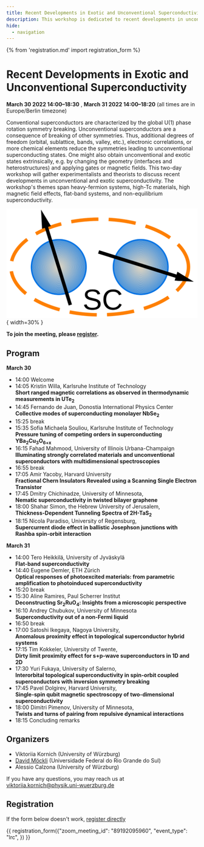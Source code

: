 ```yaml
---
title: Recent Developments in Exotic and Unconventional Superconductivity
description: This workshop is dedicated to recent developments in unconventional and non-equilibrium superconductivity and superconductivity in exotic systems, e.g. flat-band systems.
hide:
  - navigation
---
```

{% from 'registration.md' import registration_form %}

# Recent Developments in Exotic and Unconventional Superconductivity
**<time data-format="MMMM D YYYY H:mm" datetime="2022-03-30T14:00:00+02:00">March 30 2022 14:00</time>–<time data-format="H:mm" datetime="2022-03-30T18:30:00+02:00">18:30</time>** , **<time data-format="MMMM D YYYY H:mm" datetime="2022-03-31T14:00:00+02:00">March 31 2022 14:00</time>–<time data-format="H:mm" datetime="2022-03-31T18:20:00+02:00">18:20</time>** (all times are in <span id="timezone">Europe/Berlin</span> timezone)

Conventional superconductors are characterized by the global U(1) phase rotation symmetry breaking. Unconventional superconductors are a consequence of breaking of other symmetries. Thus, additional degrees of freedom (orbital, sublattice, bands, valley, etc.), electronic correlations, or more chemical elements reduce the symmetries leading to unconventional superconducting states. One might also obtain unconventional and exotic states extrinsically, e.g. by changing the geometry (interfaces and heterostructures) and applying gates or magnetic fields. This two-day workshop will gather experimentalists and theorists to discuss recent developments in unconventional and exotic superconductivity. The workshop's themes span heavy-fermion systems, high-Tc materials, high magnetic field effects, flat-band systems, and non-equilibrium superconductivity. 

![](media/Logo_Unconv_SC.svg){ width=30% } 

**To join the meeting, please [register](#registration).**

## Program

**<time data-format="MMMM D" datetime="2021-03-30T14:00:00+02:00">March 30</time>**

- <time data-format="H:mm" datetime="2022-03-30T14:00:00+02:00">14:00</time> Welcome
- <time data-format="H:mm" datetime="2022-03-30T14:05:00+02:00">14:05</time> Kristin Willa, Karlsruhe Institute of Technology  
**Short ranged magnetic correlations as observed in thermodynamic measurements in UTe<sub>2</sub>**
- <time data-format="H:mm" datetime="2022-03-30T14:45:00+02:00">14:45</time> Fernando de Juan, Donostia International Physics Center  
**Collective modes of superconducting monolayer NbSe<sub>2</sub>**
- <time data-format="H:mm" datetime="2022-03-30T15:25:00+02:00">15:25</time> break
- <time data-format="H:mm" datetime="2022-03-30T15:35:00+02:00">15:35</time> Sofia Michaela Souliou, Karlsruhe Institute of Technology  
**Pressure tuning of competing orders in superconducting YBa<sub>2</sub>Cu<sub>3</sub>O<sub>6+x</sub>**
- <time data-format="H:mm" datetime="2022-03-30T16:15:00+02:00">16:15</time> Fahad Mahmood, University of Illinois Urbana-Champaign  
**Illuminating strongly correlated materials and unconventional superconductors with multidimensional spectroscopies**
- <time data-format="H:mm" datetime="2022-03-30T16:55:00+02:00">16:55</time> break
- <time data-format="H:mm" datetime="2022-03-30T17:05:00+02:00">17:05</time> Amir Yacoby, Harvard University  
**Fractional Chern Insulators Revealed using a Scanning Single Electron Transistor**
- <time data-format="H:mm" datetime="2022-03-30T17:45:00+02:00">17:45</time> Dmitry Chichinadze, University of Minnesota,   
**Nematic superconductivity in twisted bilayer graphene**
- <time data-format="H:mm" datetime="2022-03-30T18:00:00+02:00">18:00</time> Shahar Simon, the Hebrew University of Jerusalem,  
**Thickness-Dependent Tunneling Spectra of 2H-TaS<sub>2</sub>** 
- <time data-format="H:mm" datetime="2022-03-30T18:15:00+02:00">18:15</time> Nicola Paradiso, University of Regensburg,  
**Supercurrent diode effect in ballistic Josephson junctions with Rashba spin-orbit interaction**


**<time data-format="MMMM D" datetime="2021-03-31T14:00:00+02:00">March 31</time>**

- <time data-format="H:mm" datetime="2022-03-31T14:00:00+02:00">14:00</time> Tero Heikkilä, University of Jyväskylä  
**Flat-band superconductivity**
- <time data-format="H:mm" datetime="2022-03-31T14:40:00+02:00">14:40</time> Eugene Demler, ETH Zürich  
**Optical responses of photoexcited materials: from parametric 
amplification to photoinduced superconductivity**
- <time data-format="H:mm" datetime="2022-03-31T15:20:00+02:00">15:20</time> break
- <time data-format="H:mm" datetime="2022-03-31T15:30:00+02:00">15:30</time> Aline Ramires, Paul Scherrer Institut  
**Deconstructing Sr<sub>2</sub>RuO<sub>4</sub>: Insights from a microscopic perspective**
- <time data-format="H:mm" datetime="2022-03-31T16:10:00+02:00">16:10</time> Andrey Chubukov, University of Minnesota  
**Superconductivity out of a non-Fermi liquid**
- <time data-format="H:mm" datetime="2022-03-31T16:50:00+02:00">16:50</time> break
- <time data-format="H:mm" datetime="2022-03-31T17:00:00+02:00">17:00</time> Satoshi Ikegaya, Nagoya University,  
**Anomalous proximity effect in topological superconductor hybrid systems**
- <time data-format="H:mm" datetime="2022-03-31T17:15:00+02:00">17:15</time> Tim Kokkeler, University of Twente,  
**Dirty limit proximity effect for s+p-wave superconductors in 1D and 2D**
- <time data-format="H:mm" datetime="2022-03-31T17:30:00+02:00">17:30</time> Yuri Fukaya, University of Salerno,  
**Interorbital topological superconductivity in spin-orbit coupled superconductors with inversion symmetry breaking**
- <time data-format="H:mm" datetime="2022-03-31T17:45:00+02:00">17:45</time> Pavel Dolgirev, Harvard University,  
**Single-spin qubit magnetic spectroscopy of two-dimensional superconductivity**
- <time data-format="H:mm" datetime="2022-03-31T18:00:00+02:00">18:00</time> Dimitri Pimenov, University of Minnesota,  
**Twists and turns of pairing from repulsive dynamical interactions**
- <time data-format="H:mm" datetime="2022-03-31T18:15:00+02:00">18:15</time> Concluding remarks


## Organizers

* Viktoriia Kornich (University of Würzburg)
* [David Möckli](https://sites.google.com/view/mockli/) (Universidade Federal do Rio Grande do Sul)
* Alessio Calzona (University of Würzburg)

If you have any questions, you may reach us at viktoriia.kornich@physik.uni-wuerzburg.de

## Registration

If the form below doesn't work, [register directly](https://virtualscienceforum-org.zoom.us/meeting/register/tZ0sfuuopz4jHNTVEei8tOZmrFgr3j0mcs0k)

{{ registration_form({"zoom_meeting_id": "89192095960", "event_type": "lrc", }) }}
